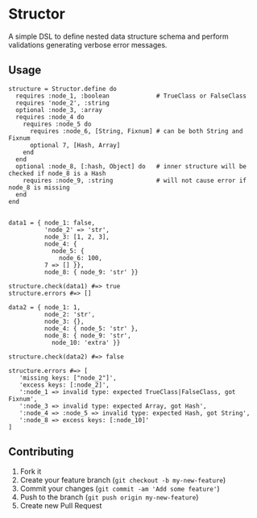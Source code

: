 # Structor

A simple DSL to define nested data structure schema and perform validations generating verbose error messages.

## Usage


    structure = Structor.define do
      requires :node_1, :boolean             # TrueClass or FalseClass
      requires 'node_2', :string
      optional :node_3, :array
      requires :node_4 do
        requires :node_5 do
          requires :node_6, [String, Fixnum] # can be both String and Fixnum
          optional 7, [Hash, Array]
        end
      end
      optional :node_8, [:hash, Object] do   # inner structure will be checked if node_8 is a Hash
        requires :node_9, :string            # will not cause error if node_8 is missing
      end
    end
  
  
    data1 = { node_1: false,
              'node_2' => 'str',
              node_3: [1, 2, 3],
              node_4: {
                node_5: {
                  node_6: 100,
              7 => [] }},
              node_8: { node_9: 'str' }}
  
    structure.check(data1) #=> true
    structure.errors #=> []
  
    data2 = { node_1: 1,
              node_2: 'str',
              node_3: {},
              node_4: { node_5: 'str' },
              node_8: { node_9: 'str',
                node_10: 'extra' }}
  
    structure.check(data2) #=> false
  
    structure.errors #=> [
       'missing keys: ["node_2"]',
       'excess keys: [:node_2]',
       ':node_1 => invalid type: expected TrueClass|FalseClass, got Fixnum',
       ':node_3 => invalid type: expected Array, got Hash',
       ':node_4 => :node_5 => invalid type: expected Hash, got String',
       ':node_8 => excess keys: [:node_10]'
    ]

## Contributing

1. Fork it
2. Create your feature branch (`git checkout -b my-new-feature`)
3. Commit your changes (`git commit -am 'Add some feature'`)
4. Push to the branch (`git push origin my-new-feature`)
5. Create new Pull Request
